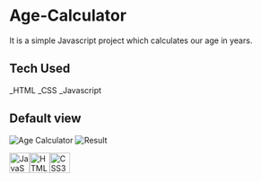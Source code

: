 # Age-Calculator
It is a simple Javascript project which calculates our age in years.

## Tech Used
_HTML
_CSS
_Javascript 
## Default view
![Age Calculator](https://github.com/Rajeev2203/Age-Calculator/assets/91407422/ac7cd9c6-869a-497b-821e-7c62e27b1220)
![Result](https://github.com/Rajeev2203/Age-Calculator/assets/91407422/6d9d5d10-b0f8-4685-bebe-d1a4dd130a0e)




<p align="left">
<a href="https://developer.mozilla.org/en-US/docs/Web/JavaScript" target="_blank" rel="noreferrer"><img src="https://raw.githubusercontent.com/danielcranney/readme-generator/main/public/icons/skills/javascript-colored.svg" width="36" height="36" alt="JavaScript" /></a><a href="https://developer.mozilla.org/en-US/docs/Glossary/HTML5" target="_blank" rel="noreferrer"><img src="https://raw.githubusercontent.com/danielcranney/readme-generator/main/public/icons/skills/html5-colored.svg" width="36" height="36" alt="HTML5" /></a><a href="https://www.w3.org/TR/CSS/#css" target="_blank" rel="noreferrer"><img src="https://raw.githubusercontent.com/danielcranney/readme-generator/main/public/icons/skills/css3-colored.svg" width="36" height="36" alt="CSS3" /></a>
</p>
